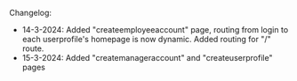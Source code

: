 Changelog:
- 14-3-2024: Added "createemployeeaccount" page, routing from login to each userprofile's homepage is now dynamic. Added routing for "/" route. 
- 15-3-2024: Added "createmanageraccount" and "createuserprofile" pages
